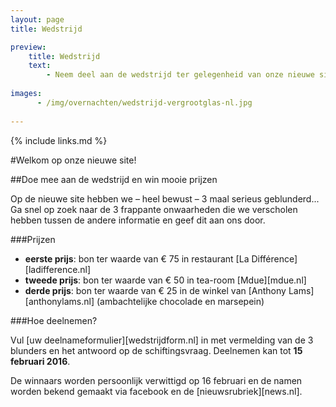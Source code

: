 ```yaml
---
layout: page
title: Wedstrijd

preview:
    title: Wedstrijd
    text: 
        - Neem deel aan de wedstrijd ter gelegenheid van onze nieuwe site en maak kans op mooie prijzen!
        
images:
      - /img/overnachten/wedstrijd-vergrootglas-nl.jpg
      
---
```


{% include links.md %}

#Welkom op onze nieuwe site!

##Doe mee aan de wedstrijd en win mooie prijzen

Op de nieuwe site hebben we – heel bewust –  3 maal serieus geblunderd...<br> 
Ga snel op zoek naar de 3 frappante onwaarheden die we verscholen hebben tussen de andere informatie en geef dit aan ons door.


###Prijzen

- **eerste prijs**: bon ter waarde van € 75 in restaurant [La Différence][ladifference.nl]
- **tweede prijs**: bon ter waarde van € 50 in tea-room [Mdue][mdue.nl]
- **derde prijs**: bon ter waarde van € 25 in de winkel van [Anthony Lams][anthonylams.nl] (ambachtelijke chocolade en marsepein)

###Hoe deelnemen?

Vul [uw deelnameformulier][wedstrijdform.nl] in met vermelding van de 3 blunders en het antwoord op de schiftingsvraag. Deelnemen kan tot **15 februari 2016**.

De winnaars worden persoonlijk verwittigd op 16 februari en de namen worden bekend gemaakt via facebook en de [nieuwsrubriek][news.nl].
